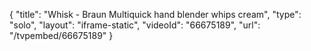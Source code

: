 {
    "title": "Whisk - Braun Multiquick hand blender whips cream",
    "type": "solo",
    "layout": "iframe-static",
    "videoId": "66675189",
    "url": "\/tvpembed\/66675189"
}
